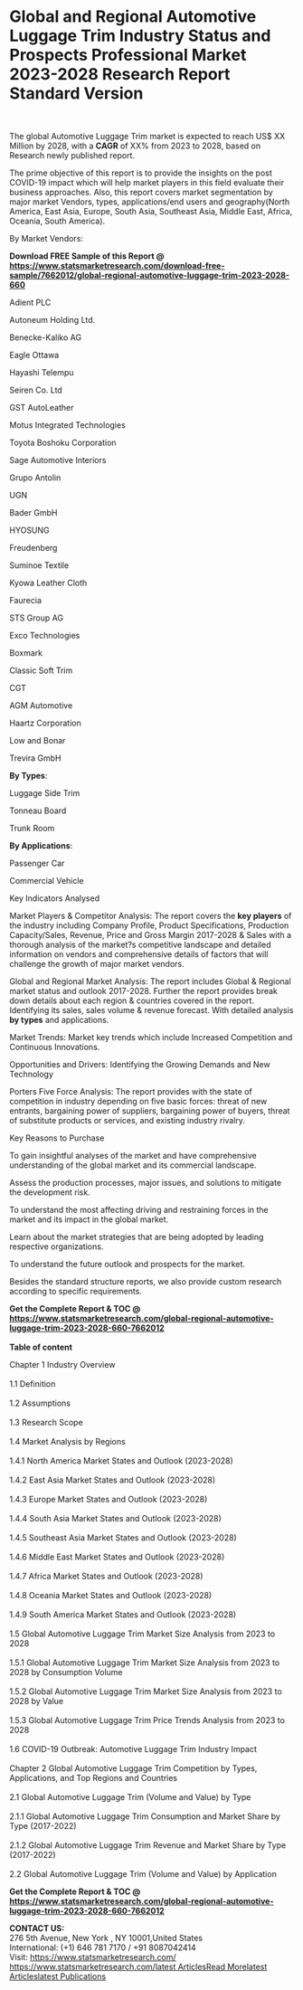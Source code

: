 <h1>Global and Regional Automotive Luggage Trim Industry Status and Prospects Professional Market 2023-2028 Research Report Standard Version</h1><br/><p>The global Automotive Luggage Trim market is expected to reach US$ XX Million by 2028, with a <strong>CAGR</strong> of XX% from 2023 to 2028, based on Research newly published report.</p><p>The prime objective of this report is to provide the insights on the post COVID-19 impact which will help market players in this field evaluate their business approaches. Also, this report covers market segmentation by major market Vendors, types, applications/end users and geography(North America, East Asia, Europe, South Asia, Southeast Asia, Middle East, Africa, Oceania, South America).</p><p>By Market Vendors:</p><p><strong>Download FREE Sample of this Report @ <a href="https://www.statsmarketresearch.com/download-free-sample/7662012/global-regional-automotive-luggage-trim-2023-2028-660">https://www.statsmarketresearch.com/download-free-sample/7662012/global-regional-automotive-luggage-trim-2023-2028-660</a></strong></p><p>Adient PLC</p><p>Autoneum Holding Ltd.</p><p>Benecke-Kaliko AG</p><p>Eagle Ottawa</p><p>Hayashi Telempu</p><p>Seiren Co. Ltd</p><p>GST AutoLeather</p><p>Motus Integrated Technologies</p><p>Toyota Boshoku Corporation</p><p>Sage Automotive Interiors</p><p>Grupo Antolin</p><p>UGN</p><p>Bader GmbH</p><p>HYOSUNG</p><p>Freudenberg</p><p>Suminoe Textile</p><p>Kyowa Leather Cloth</p><p>Faurecia</p><p>STS Group AG</p><p>Exco Technologies</p><p>Boxmark</p><p>Classic Soft Trim</p><p>CGT</p><p>AGM Automotive</p><p>Haartz Corporation</p><p>Low and Bonar</p><p>Trevira GmbH</p><p><strong>By Types</strong>:</p><p>Luggage Side Trim</p><p>Tonneau Board</p><p>Trunk Room</p><p><strong><strong>By Applications</strong></strong>:</p><p>Passenger Car</p><p>Commercial Vehicle</p><p>Key Indicators Analysed</p><p>Market Players & Competitor Analysis: The report covers the <strong>key players</strong> of the industry including Company Profile, Product Specifications, Production Capacity/Sales, Revenue, Price and Gross Margin 2017-2028 & Sales with a thorough analysis of the market?s competitive landscape and detailed information on vendors and comprehensive details of factors that will challenge the growth of major market vendors.</p><p>Global and Regional Market Analysis: The report includes Global & Regional market status and outlook 2017-2028. Further the report provides break down details about each region & countries covered in the report. Identifying its sales, sales volume & revenue forecast. With detailed analysis <strong>by types</strong> and applications.</p><p>Market Trends: Market key trends which include Increased Competition and Continuous Innovations.</p><p>Opportunities and Drivers: Identifying the Growing Demands and New Technology</p><p>Porters Five Force Analysis: The report provides with the state of competition in industry depending on five basic forces: threat of new entrants, bargaining power of suppliers, bargaining power of buyers, threat of substitute products or services, and existing industry rivalry.</p><p>Key Reasons to Purchase</p><p>To gain insightful analyses of the market and have comprehensive understanding of the global market and its commercial landscape.</p><p>Assess the production processes, major issues, and solutions to mitigate the development risk.</p><p>To understand the most affecting driving and restraining forces in the market and its impact in the global market.</p><p>Learn about the market strategies that are being adopted by leading respective organizations.</p><p>To understand the future outlook and prospects for the market.</p><p>Besides the standard structure reports, we also provide custom research according to specific requirements.</p><div><b>Get the Complete Report & TOC @ <a href="https://www.statsmarketresearch.com/global-regional-automotive-luggage-trim-2023-2028-660-7662012">https://www.statsmarketresearch.com/global-regional-automotive-luggage-trim-2023-2028-660-7662012</a></b></div><br><b>Table of content</b><p>Chapter 1 Industry Overview<br /><br>1.1 Definition<br /><br>1.2 Assumptions<br /><br>1.3 Research Scope<br /><br>1.4 Market Analysis by Regions<br /><br>1.4.1 North America Market States and Outlook (2023-2028)<br /><br>1.4.2 East Asia Market States and Outlook (2023-2028)<br /><br>1.4.3 Europe Market States and Outlook (2023-2028)<br /><br>1.4.4 South Asia Market States and Outlook (2023-2028)<br /><br>1.4.5 Southeast Asia Market States and Outlook (2023-2028)<br /><br>1.4.6 Middle East Market States and Outlook (2023-2028)<br /><br>1.4.7 Africa Market States and Outlook (2023-2028)<br /><br>1.4.8 Oceania Market States and Outlook (2023-2028)<br /><br>1.4.9 South America Market States and Outlook (2023-2028)<br /><br>1.5 Global Automotive Luggage Trim Market Size Analysis from 2023 to 2028<br /><br>1.5.1 Global Automotive Luggage Trim Market Size Analysis from 2023 to 2028 by Consumption Volume<br /><br>1.5.2 Global Automotive Luggage Trim Market Size Analysis from 2023 to 2028 by Value<br /><br>1.5.3 Global Automotive Luggage Trim Price Trends Analysis from 2023 to 2028<br /><br>1.6 COVID-19 Outbreak: Automotive Luggage Trim Industry Impact<br /><br>Chapter 2 Global Automotive Luggage Trim Competition by Types, Applications, and Top Regions and Countries<br /><br>2.1 Global Automotive Luggage Trim (Volume and Value) by Type<br /><br>2.1.1 Global Automotive Luggage Trim Consumption and Market Share by Type (2017-2022)<br /><br>2.1.2 Global Automotive Luggage Trim Revenue and Market Share by Type (2017-2022)<br /><br>2.2 Global Automotive Luggage Trim (Volume and Value) by Application<br /><b<br><div><b>Get the Complete Report & TOC @ <a href="https://www.statsmarketresearch.com/global-regional-automotive-luggage-trim-2023-2028-660-7662012">https://www.statsmarketresearch.com/global-regional-automotive-luggage-trim-2023-2028-660-7662012</a></b></div></p> <b>CONTACT US:</b><br>276 5th Avenue, New York , NY 10001,United States<br>International: (+1) 646 781 7170 / +91 8087042414<br>Visit: <a href="https://www.statsmarketresearch.com/">https://www.statsmarketresearch.com/</a><br><a href="https://gyeongbokgung.com">https://www.statsmarketresearch.com/</a><a href="https://hallyeomaritime.com">latest Articles</a><a href="https://jingwansa.com">Read More</a><a href=https://nguoiviet.jp/">latest Articles</a><a href="https://www.intelmarketresearch.com/">latest Publications</a>
